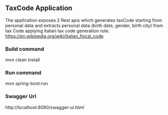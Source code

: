 ## TaxCode Application
The application exposes 2 Rest apis which generates taxCode starting from personal data and extracts personal data (birth date, gender, birth city) from tax Code
applying italian tax code generation rule: https://en.wikipedia.org/wiki/Italian_fiscal_code

### Build command
mvn clean install
### Run command
mvn spring-boot:run
### Swagger Url
http://localhost:8080/swagger-ui.html

